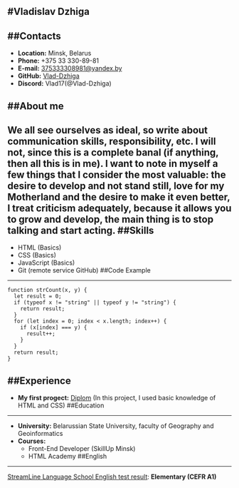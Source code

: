 #Vladislav Dzhiga
---
##Contacts
---
* **Location:** Minsk, Belarus
* **Phone:** +375 33 330-89-81
* **E-mail:**  375333308981@yandex.by
* **GitHub:** [Vlad-Dzhiga](https://github.com/Vlad-Dzhiga)
* **Discord:** Vlad17(@Vlad-Dzhiga)

##About me
---
We all see ourselves as ideal, so write about communication skills, responsibility, etc. I will not, since this is a complete banal (if anything, then all this is in me). I want to note in myself a few things that I consider the most valuable: the desire to develop and not stand still, love for my Motherland and the desire to make it even better, I treat criticism adequately, because it allows you to grow and develop, the main thing is to stop talking and start acting.
##Skills
---
* HTML (Basics)
* CSS (Basics)
* JavaScript (Basics)
* Git (remote service GitHub)
##Code Example
---
```
function strCount(x, y) {
  let result = 0;
  if (typeof x != "string" || typeof y != "string") {
    return result;
  }
  for (let index = 0; index < x.length; index++) {
    if (x[index] === y) {
      result++;
    }
  }
  return result;
}
```
##Experience
---
* **My first progect:** [Diplom](https://vlad-dzhiga.github.io/) (In this project, I used basic knowledge of HTML and CSS)
##Education
---
* **University:** Belarussian State University, faculty of Geography and Geoinformatics
* **Courses:**
    * Front-End Developer (SkillUp Minsk)
    * HTML Academy
##English
---
[StreamLine Language School English test result](https://test.str.by/login/index.php): **Elementary (CEFR A1)**
